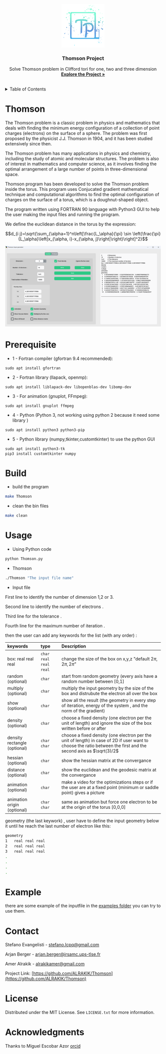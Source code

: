 
<br />
<div align="center">
  <a href="https://github.com/ALRAKIK/Thomson">
    <img src="src/logo.png" alt="Logo" width="140" height="140">
  </a>

  <h3 align="center">Thomson Project</h3>

  <p align="center">
    Solve Thomson problem in Clifford tori for one, two and three dimension
    <br />
    <a href="https://github.com/ALRAKIK/Thomson"><strong>Explore the Project »</strong></a>
    <br />
    <br />
  </p>
</div>

<!-- TABLE OF CONTENTS -->
<details>
  <summary>Table of Contents</summary>
  <ol>
    <li>
      <a href="#thomson">About The Project</a>
    </li>
    <li>
      <a href="#prerequisite">Getting Started</a>
      <ul>
        <li><a href="#prerequisite">Prerequisites</a></li>
        <li><a href="#build">Build</a></li>
      </ul>
    </li>
    <li><a href="#usage">Usage</a></li>
    <li><a href="#example">Example</a></li>
    <li><a href="#contact">Contact</a></li>
    <li><a href="#license">License</a></li>
    <li><a href="#acknowledgments">Acknowledgments</a></li>
  </ol>
</details>

# Thomson 
The Thomson problem is a classic problem in physics and mathematics that deals with finding the minimum energy configuration of a collection of point charges (electrons) on the surface of a sphere. The problem was first proposed by the physicist J.J. Thomson in 1904, and it has been studied extensively since then.

The Thomson problem has many applications in physics and chemistry, including the study of atomic and molecular structures. The problem is also of interest in mathematics and computer science, as it involves finding the optimal arrangement of a large number of points in three-dimensional space.

Thomson program has been developed to solve the Thomson problem inside the torus. This program uses Conjucated gradient mathematical technique and computational algorithms to find the optimal configuration of charges on the surface of a torus, which is a doughnut-shaped object.

The program written using FORTRAN 90 language with Python3 GUI to help the user making the input files and running the program.

We define the euclidean distance in the torus by the expression: 

```math
d_{i j}=\sqrt{\sum_{\alpha=1}^n\left[\frac{L_\alpha}{\pi} \sin \left(\frac{\pi}{L_\alpha}\left|x_{\alpha, i}-x_{\alpha, j}\right|\right)\right]^2}
```

![Screenshot](src/GUI.png)

# Prerequisite

* 1 - Fortran compiler (gfortran 9.4 recommended):

```
sudo apt install gfortran
```
* 2 - Fortran library (llapack, openmp):
  
```
sudo apt install liblapack-dev libopenblas-dev libomp-dev
```
* 3 - For animation (gnuplot, FFmpeg):

```
sudo apt install gnuplot ffmpeg
```
* 4 - Python (Python 3, not working using python 2 because it need some library )

```
sudo apt install python3 python3-pip
```
* 5 - Python library (numpy,tkinter,customtkinter) to use the python GUI

```
sudo apt install python3-tk
pip3 install customtkinter numpy 
```

 
# Build

* build the program
  
```sh
make Thomson
```
* clean the bin files
```sh
make clean
```
# Usage 

* Using Python code

```sh
python Thomson.py
``` 
* Thomson

```sh
./Thomson "The input file name"
```

* Input file

First line to identify the number of dimension  1,2 or 3.

Second line to identify the number of electrons         .

Third line for the tolerance                            .

Fourth line for the maximum number of iteration         .

then the user can add any keywords for the list (with any order) :

| keywords                     | type  | Description | 
| :---                         |  :--- |     :---       |
| box: real real real        |`char`  `real` `real` `real` | change the size of the box on x,y,z  "default $2\pi,2\pi,2\pi$" |
| random (optional)            |`char` |  start from random geometry (every axis have a random number between  [0,1]  |
| multiply (optional)          |`char` | multiply the input geometry by the size of the box and distrubute the electron all over the box |
| show (optional)              |`char` | show all the result (the geometry in every step of iteration, energy of the system , and the norm of the gradient) |
| density (optional)           |`char` | choose a fixed density (one electron per the unit of length) and ignore the size of the box written before or after  |
| density rectangle (optional) |`char` `char`| choose a fixed density (one electron per the unit of length) in case of 2D if user want to choose the ratio between the first and the second axis as $\sqrt(3)/2$  |
| hessian (optional)           |`char` | show the hessian matrix at the convergance |
| distance (optional)          |`char` | show the euclidean and the geodesic matrix at the convergance |
| animation (optional)         |`char` | make a video for the optimizations steps or if the user are at a fixed point (minimum or saddle point) gives a picture  |
| animation origin (optional)  |`char` `char` | same as animation but force one electron to be at the origin of the torus [0,0,0] |

geometry (the last keywork) , user have to define the input geometry below it until he reach the last number of electron like this: 

```sh
geometry
1   real real real 
2   real real real
3   real real real
.
.
.
.
```


# Example

there are some example of the inputfile in the [examples folder](https://github.com/ALRAKIK/Thomson/tree/main/example) you can try to use them.
  
# Contact

Stefano Evangelisti - stefano.lcpq@gmail.com

Arjan Berger - arjan.berger@irsamc.ups-tlse.fr

Amer Alrakik - alrakikamer@gmail.com

Project Link: [https://github.com/ALRAKIK/Thomson](https://github.com/ALRAKIK/Thomson)

# License

Distributed under the MIT License. See `LICENSE.txt` for more information.

# Acknowledgments

Thanks to Miguel Escobar Azor [orcid](https://orcid.org/0000-0002-8090-0820)
